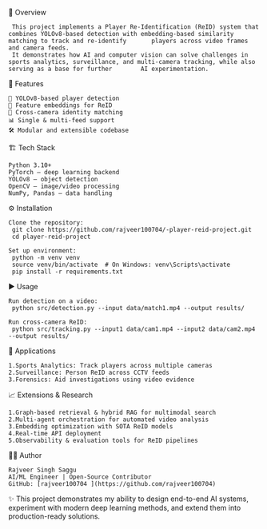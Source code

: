 📌 Overview

     This project implements a Player Re-Identification (ReID) system that combines YOLOv8-based detection with embedding-based similarity matching to track and re-identify       players across video frames and camera feeds.
     It demonstrates how AI and computer vision can solve challenges in sports analytics, surveillance, and multi-camera tracking, while also serving as a base for further        AI experimentation.

🚀 Features

    🎯 YOLOv8-based player detection
    🔑 Feature embeddings for ReID
    🔄 Cross-camera identity matching
    📊 Single & multi-feed support
    🛠️ Modular and extensible codebase
    
🏗️ Tech Stack

    Python 3.10+
    PyTorch – deep learning backend
    YOLOv8 – object detection
    OpenCV – image/video processing
    NumPy, Pandas – data handling 

⚙️ Installation
           
    Clone the repository:
     git clone https://github.com/rajveer100704/-player-reid-project.git
     cd player-reid-project
     
    Set up environment:
     python -m venv venv
     source venv/bin/activate  # On Windows: venv\Scripts\activate
     pip install -r requirements.txt

▶️ Usage

    Run detection on a video:
     python src/detection.py --input data/match1.mp4 --output results/

    Run cross-camera ReID:
     python src/tracking.py --input1 data/cam1.mp4 --input2 data/cam2.mp4 --output results/

🔬 Applications   
      
    1.Sports Analytics: Track players across multiple cameras
    2.Surveillance: Person ReID across CCTV feeds
    3.Forensics: Aid investigations using video evidence

 📈 Extensions & Research

    1.Graph-based retrieval & hybrid RAG for multimodal search
    2.Multi-agent orchestration for automated video analysis
    3.Embedding optimization with SOTA ReID models
    4.Real-time API deployment
    5.Observability & evaluation tools for ReID pipelines  
👨‍💻 Author

    Rajveer Singh Saggu
    AI/ML Engineer | Open-Source Contributor
    GitHub: [rajveer100704 ](https://github.com/rajveer100704)

✨ This project demonstrates my ability to design end-to-end AI systems, experiment with modern deep learning methods, and extend them into production-ready solutions.

